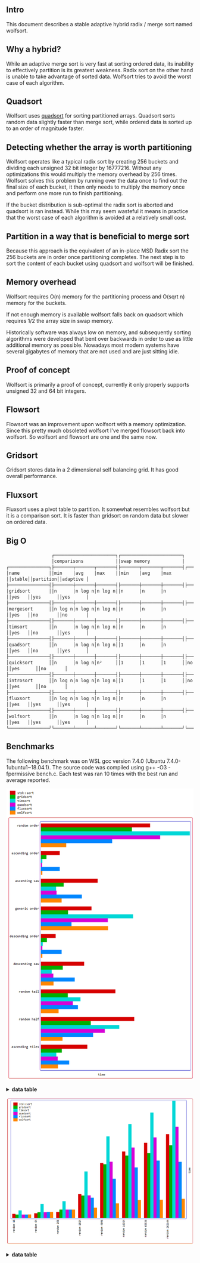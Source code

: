 Intro
-----

This document describes a stable adaptive hybrid radix / merge sort named wolfsort.

Why a hybrid?
-------------
While an adaptive merge sort is very fast at sorting ordered data, its inability to effectively
partition is its greatest weakness. Radix sort on the other hand is unable to take advantage of
sorted data. Wolfsort tries to avoid the worst case of each algorithm.

Quadsort
--------
Wolfsort uses [quadsort](https://github.com/scandum/quadsort "quadsort") for sorting partitioned
arrays. Quadsort sorts random data slightly faster than merge sort, while ordered data is sorted up to
an order of magnitude faster.

Detecting whether the array is worth partitioning
-------------------------------------------------
Wolfsort operates like a typical radix sort by creating 256 buckets and dividing each unsigned
32 bit integer by 16777216. Without any optimizations this would multiply the memory overhead
by 256 times. Wolfsort solves this problem by running over the data once to find out the final
size of each bucket, it then only needs to multiply the memory once and perform one more run
to finish partitioning.

If the bucket distribution is sub-optimal the radix sort is aborted and quadsort is ran instead.
While this may seem wasteful it means in practice that the worst case of each algorithm is
avoided at a relatively small cost.

Partition in a way that is beneficial to merge sort
---------------------------------------------------
Because this approach is the equivalent of an in-place MSD Radix sort the 256 buckets are
in order once partitioning completes. The next step is to sort the content of each bucket
using quadsort and wolfsort will be finished.

Memory overhead
---------------
Wolfsort requires O(n) memory for the partitioning process and O(sqrt n) memory for the buckets.

If not enough memory is available wolfsort falls back on quadsort which requires 1/2 the array
size in swap memory.

Historically software was always low on memory, and subsequently sorting algorithms were developed
that bent over backwards in order to use as little additional memory as possible. Nowadays most
modern systems have several gigabytes of memory that are not used and are just sitting idle. 

Proof of concept
----------------
Wolfsort is primarily a proof of concept, currently it only properly supports unsigned 32 and
64 bit integers.

Flowsort
--------
Flowsort was an improvement upon wolfsort with a memory optimization. Since this pretty much
obsoleted wolfsort I've merged flowsort back into wolfsort. So wolfsort and flowsort are one
and the same now.

Gridsort
--------
Gridsort stores data in a 2 dimensional self balancing grid. It has good overall performance. 

Fluxsort
--------
Fluxsort uses a pivot table to partition. It somewhat resembles wolfsort but it is a comparison sort. It is faster than gridsort on random data but slower on ordered data.

Big O
-----
```
                 ┌───────────────────────┐┌───────────────────────┐
                 │comparisons            ││swap memory            │
┌───────────────┐├───────┬───────┬───────┤├───────┬───────┬───────┤┌──────┐┌─────────┐┌─────────┐
│name           ││min    │avg    │max    ││min    │avg    │max    ││stable││partition││adaptive │
├───────────────┤├───────┼───────┼───────┤├───────┼───────┼───────┤├──────┤├─────────┤├─────────┤
│gridsort       ││n      │n log n│n log n││n      │n      │n      ││yes   ││yes      ││yes      │
├───────────────┤├───────┼───────┼───────┤├───────┼───────┼───────┤├──────┤├─────────┤├─────────┤
│mergesort      ││n log n│n log n│n log n││n      │n      │n      ││yes   ││no       ││no       │
├───────────────┤├───────┼───────┼───────┤├───────┼───────┼───────┤├──────┤├─────────┤├─────────┤
│timsort        ││n      │n log n│n log n││n      │n      │n      ││yes   ││no       ││yes      │
├───────────────┤├───────┼───────┼───────┤├───────┼───────┼───────┤├──────┤├─────────┤├─────────┤
│quadsort       ││n      │n log n│n log n││1      │n      │n      ││yes   ││no       ││yes      │
├───────────────┤├───────┼───────┼───────┤├───────┼───────┼───────┤├──────┤├─────────┤├─────────┤
│quicksort      ││n      │n log n│n²     ││1      │1      │1      ││no    ││yes      ││no       │
├───────────────┤├───────┼───────┼───────┤├───────┼───────┼───────┤├──────┤├─────────┤├─────────┤
│introsort      ││n log n│n log n│n log n││1      │1      │1      ││no    ││yes      ││no       │
├───────────────┤├───────┼───────┼───────┤├───────┼───────┼───────┤├──────┤├─────────┤├─────────┤
│fluxsort       ││n log n│n log n│n log n││n      │n      │n      ││yes   ││yes      ││yes      │
├───────────────┤├───────┼───────┼───────┤├───────┼───────┼───────┤├──────┤├─────────┤├─────────┤
│wolfsort       ││n      │n log n│n log n││n      │n      │n      ││yes   ││yes      ││yes      │
└───────────────┘└───────┴───────┴───────┘└───────┴───────┴───────┘└──────┘└─────────┘└─────────┘
```

Benchmarks
----------
The following benchmark was on WSL gcc version 7.4.0 (Ubuntu 7.4.0-1ubuntu1~18.04.1).
The source code was compiled using g++ -O3 -fpermissive bench.c.
Each test was ran 10 times with the best run and average reported.

![Graph](/graph1.png)

<details><summary><b>data table</b></summary>

|      Name |    Items | Type |     Best |  Average |     Loops | Samples |     Distribution |
| --------- | -------- | ---- | -------- | -------- | --------- | ------- | ---------------- |
| std::sort |  1000000 |   32 | 0.065128 | 0.065403 |         1 |      10 |     random order |
|  gridsort |  1000000 |   32 | 0.054307 | 0.054722 |         1 |      10 |     random order |
|   timsort |  1000000 |   32 | 0.088793 | 0.089017 |         1 |      10 |     random order |
|  quadsort |  1000000 |   32 | 0.071241 | 0.071587 |         1 |      10 |     random order |
|  fluxsort |  1000000 |   32 | 0.042582 | 0.042675 |         1 |      10 |     random order |
|  wolfsort |  1000000 |   32 | 0.015185 | 0.015307 |         1 |      10 |     random order |
|           |          |      |          |          |           |         |                  |
| std::sort |  1000000 |   32 | 0.011304 | 0.011706 |         1 |      10 |  ascending order |
|  gridsort |  1000000 |   32 | 0.003422 | 0.003520 |         1 |      10 |  ascending order |
|   timsort |  1000000 |   32 | 0.000861 | 0.000889 |         1 |      10 |  ascending order |
|  quadsort |  1000000 |   32 | 0.000810 | 0.000884 |         1 |      10 |  ascending order |
|  fluxsort |  1000000 |   32 | 0.011368 | 0.011727 |         1 |      10 |  ascending order |
|  wolfsort |  1000000 |   32 | 0.000953 | 0.000971 |         1 |      10 |  ascending order |
|           |          |      |          |          |           |         |                  |
| std::sort |  1000000 |   32 | 0.033858 | 0.034105 |         1 |      10 |    ascending saw |
|  gridsort |  1000000 |   32 | 0.013613 | 0.013780 |         1 |      10 |    ascending saw |
|   timsort |  1000000 |   32 | 0.009098 | 0.009211 |         1 |      10 |    ascending saw |
|  quadsort |  1000000 |   32 | 0.009355 | 0.009537 |         1 |      10 |    ascending saw |
|  fluxsort |  1000000 |   32 | 0.024408 | 0.024579 |         1 |      10 |    ascending saw |
|  wolfsort |  1000000 |   32 | 0.012417 | 0.012572 |         1 |      10 |    ascending saw |
|           |          |      |          |          |           |         |                  |
| std::sort |  1000000 |   32 | 0.030146 | 0.030481 |         1 |      10 |    generic order |
|  gridsort |  1000000 |   32 | 0.016187 | 0.016413 |         1 |      10 |    generic order |
|   timsort |  1000000 |   32 | 0.055019 | 0.055213 |         1 |      10 |    generic order |
|  quadsort |  1000000 |   32 | 0.039879 | 0.040191 |         1 |      10 |    generic order |
|  fluxsort |  1000000 |   32 | 0.018304 | 0.018389 |         1 |      10 |    generic order |
|  wolfsort |  1000000 |   32 | 0.040024 | 0.040371 |         1 |      10 |    generic order |
|           |          |      |          |          |           |         |                  |
| std::sort |  1000000 |   32 | 0.008793 | 0.009065 |         1 |      10 | descending order |
|  gridsort |  1000000 |   32 | 0.003644 | 0.003706 |         1 |      10 | descending order |
|   timsort |  1000000 |   32 | 0.001097 | 0.001150 |         1 |      10 | descending order |
|  quadsort |  1000000 |   32 | 0.000870 | 0.000951 |         1 |      10 | descending order |
|  fluxsort |  1000000 |   32 | 0.012440 | 0.012604 |         1 |      10 | descending order |
|  wolfsort |  1000000 |   32 | 0.000922 | 0.000936 |         1 |      10 | descending order |
|           |          |      |          |          |           |         |                  |
| std::sort |  1000000 |   32 | 0.025845 | 0.026169 |         1 |      10 |   descending saw |
|  gridsort |  1000000 |   32 | 0.013141 | 0.013328 |         1 |      10 |   descending saw |
|   timsort |  1000000 |   32 | 0.006566 | 0.006690 |         1 |      10 |   descending saw |
|  quadsort |  1000000 |   32 | 0.007464 | 0.007630 |         1 |      10 |   descending saw |
|  fluxsort |  1000000 |   32 | 0.020248 | 0.021360 |         1 |      10 |   descending saw |
|  wolfsort |  1000000 |   32 | 0.007597 | 0.007845 |         1 |      10 |   descending saw |
|           |          |      |          |          |           |         |                  |
| std::sort |  1000000 |   32 | 0.044429 | 0.044600 |         1 |      10 |      random tail |
|  gridsort |  1000000 |   32 | 0.016099 | 0.016216 |         1 |      10 |      random tail |
|   timsort |  1000000 |   32 | 0.023622 | 0.023743 |         1 |      10 |      random tail |
|  quadsort |  1000000 |   32 | 0.019161 | 0.019447 |         1 |      10 |      random tail |
|  fluxsort |  1000000 |   32 | 0.022112 | 0.022253 |         1 |      10 |      random tail |
|  wolfsort |  1000000 |   32 | 0.010646 | 0.010932 |         1 |      10 |      random tail |
|           |          |      |          |          |           |         |                  |
| std::sort |  1000000 |   32 | 0.055712 | 0.056032 |         1 |      10 |      random half |
|  gridsort |  1000000 |   32 | 0.029853 | 0.030080 |         1 |      10 |      random half |
|   timsort |  1000000 |   32 | 0.046855 | 0.047019 |         1 |      10 |      random half |
|  quadsort |  1000000 |   32 | 0.038099 | 0.038253 |         1 |      10 |      random half |
|  fluxsort |  1000000 |   32 | 0.031118 | 0.031274 |         1 |      10 |      random half |
|  wolfsort |  1000000 |   32 | 0.012945 | 0.013110 |         1 |      10 |      random half |
|           |          |      |          |          |           |         |                  |
| std::sort |  1000000 |   32 | 0.027717 | 0.028003 |         1 |      10 |  ascending tiles |
|  gridsort |  1000000 |   32 | 0.012474 | 0.012644 |         1 |      10 |  ascending tiles |
|   timsort |  1000000 |   32 | 0.009282 | 0.009517 |         1 |      10 |  ascending tiles |
|  quadsort |  1000000 |   32 | 0.010096 | 0.010313 |         1 |      10 |  ascending tiles |
|  fluxsort |  1000000 |   32 | 0.016978 | 0.017260 |         1 |      10 |  ascending tiles |
|  wolfsort |  1000000 |   32 | 0.010203 | 0.010622 |         1 |      10 |  ascending tiles |

</details>

![Graph](/graph2.png)
<details><summary><b>data table</b></summary>

|      Name |    Items | Type |     Best |  Average |     Loops | Samples |     Distribution |
| --------- | -------- | ---- | -------- | -------- | --------- | ------- | ---------------- |
| std::sort |       16 |   32 | 0.000824 | 0.001007 |     16384 |     100 |        random 16 |
|  gridsort |       16 |   32 | 0.000680 | 0.000684 |     16384 |     100 |        random 16 |
|   timsort |       16 |   32 | 0.001456 | 0.001688 |     16384 |     100 |        random 16 |
|  quadsort |       16 |   32 | 0.000676 | 0.000679 |     16384 |     100 |        random 16 |
|  fluxsort |       16 |   32 | 0.000682 | 0.000689 |     16384 |     100 |        random 16 |
|  wolfsort |       16 |   32 | 0.000704 | 0.000712 |     16384 |     100 |        random 16 |
|           |          |      |          |          |           |         |                  |
| std::sort |       64 |   32 | 0.000928 | 0.001197 |      4096 |     100 |        random 64 |
|  gridsort |       64 |   32 | 0.001121 | 0.001159 |      4096 |     100 |        random 64 |
|   timsort |       64 |   32 | 0.002642 | 0.003565 |      4096 |     100 |        random 64 |
|  quadsort |       64 |   32 | 0.001118 | 0.001161 |      4096 |     100 |        random 64 |
|  fluxsort |       64 |   32 | 0.001132 | 0.001195 |      4096 |     100 |        random 64 |
|  wolfsort |       64 |   32 | 0.001139 | 0.001189 |      4096 |     100 |        random 64 |
|           |          |      |          |          |           |         |                  |
| std::sort |      256 |   32 | 0.001143 | 0.002045 |      1024 |     100 |       random 256 |
|  gridsort |      256 |   32 | 0.001591 | 0.002312 |      1024 |     100 |       random 256 |
|   timsort |      256 |   32 | 0.003134 | 0.005045 |      1024 |     100 |       random 256 |
|  quadsort |      256 |   32 | 0.001591 | 0.002034 |      1024 |     100 |       random 256 |
|  fluxsort |      256 |   32 | 0.001591 | 0.001982 |      1024 |     100 |       random 256 |
|  wolfsort |      256 |   32 | 0.001591 | 0.002011 |      1024 |     100 |       random 256 |
|           |          |      |          |          |           |         |                  |
| std::sort |     1024 |   32 | 0.004473 | 0.006068 |       256 |     100 |      random 1024 |
|  gridsort |     1024 |   32 | 0.004144 | 0.004570 |       256 |     100 |      random 1024 |
|   timsort |     1024 |   32 | 0.008582 | 0.010212 |       256 |     100 |      random 1024 |
|  quadsort |     1024 |   32 | 0.004197 | 0.005383 |       256 |     100 |      random 1024 |
|  fluxsort |     1024 |   32 | 0.003747 | 0.004403 |       256 |     100 |      random 1024 |
|  wolfsort |     1024 |   32 | 0.001953 | 0.002821 |       256 |     100 |      random 1024 |
|           |          |      |          |          |           |         |                  |
| std::sort |     4096 |   32 | 0.010119 | 0.010335 |        64 |     100 |      random 4096 |
|  gridsort |     4096 |   32 | 0.009886 | 0.009999 |        64 |     100 |      random 4096 |
|   timsort |     4096 |   32 | 0.015007 | 0.015085 |        64 |     100 |      random 4096 |
|  quadsort |     4096 |   32 | 0.010356 | 0.010483 |        64 |     100 |      random 4096 |
|  fluxsort |     4096 |   32 | 0.007246 | 0.007482 |        64 |     100 |      random 4096 |
|  wolfsort |     4096 |   32 | 0.002736 | 0.003196 |        64 |     100 |      random 4096 |
|           |          |      |          |          |           |         |                  |
| std::sort |    16384 |   32 | 0.012230 | 0.012276 |        16 |     100 |     random 16384 |
|  gridsort |    16384 |   32 | 0.011482 | 0.011530 |        16 |     100 |     random 16384 |
|   timsort |    16384 |   32 | 0.017246 | 0.017317 |        16 |     100 |     random 16384 |
|  quadsort |    16384 |   32 | 0.012929 | 0.012992 |        16 |     100 |     random 16384 |
|  fluxsort |    16384 |   32 | 0.009284 | 0.009310 |        16 |     100 |     random 16384 |
|  wolfsort |    16384 |   32 | 0.003380 | 0.003436 |        16 |     100 |     random 16384 |
|           |          |      |          |          |           |         |                  |
| std::sort |    65536 |   32 | 0.013791 | 0.013841 |         4 |     100 |     random 65536 |
|  gridsort |    65536 |   32 | 0.011913 | 0.011968 |         4 |     100 |     random 65536 |
|   timsort |    65536 |   32 | 0.019334 | 0.019397 |         4 |     100 |     random 65536 |
|  quadsort |    65536 |   32 | 0.014814 | 0.014877 |         4 |     100 |     random 65536 |
|  fluxsort |    65536 |   32 | 0.010566 | 0.010605 |         4 |     100 |     random 65536 |
|  wolfsort |    65536 |   32 | 0.003412 | 0.003478 |         4 |     100 |     random 65536 |
|           |          |      |          |          |           |         |                  |
| std::sort |   262144 |   32 | 0.015406 | 0.015474 |         1 |     100 |    random 262144 |
|  gridsort |   262144 |   32 | 0.013370 | 0.013419 |         1 |     100 |    random 262144 |
|   timsort |   262144 |   32 | 0.021478 | 0.021555 |         1 |     100 |    random 262144 |
|  quadsort |   262144 |   32 | 0.016760 | 0.016829 |         1 |     100 |    random 262144 |
|  fluxsort |   262144 |   32 | 0.010333 | 0.010377 |         1 |     100 |    random 262144 |
|  wolfsort |   262144 |   32 | 0.003557 | 0.003596 |         1 |     100 |    random 262144 |

</details>
